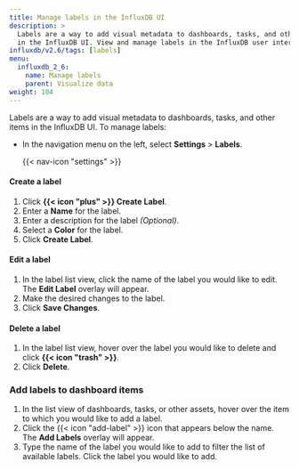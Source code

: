 ```yaml
---
title: Manage labels in the InfluxDB UI
description: >
  Labels are a way to add visual metadata to dashboards, tasks, and other items
  in the InfluxDB UI. View and manage labels in the InfluxDB user interface.
influxdb/v2.6/tags: [labels]
menu:
  influxdb_2_6:
    name: Manage labels
    parent: Visualize data
weight: 104
---
```


Labels are a way to add visual metadata to dashboards, tasks, and other items in the InfluxDB UI.
To manage labels:

- In the navigation menu on the left, select **Settings** > **Labels**.

    {{< nav-icon "settings" >}}


#### Create a label
1. Click **{{< icon "plus" >}} Create Label**.
2. Enter a **Name** for the label.
3. Enter a description for the label _(Optional)_.
4. Select a **Color** for the label.
5. Click **Create Label**.

#### Edit a label
1. In the label list view, click the name of the label you would like to edit.
   The **Edit Label** overlay will appear.
2. Make the desired changes to the label.
3. Click **Save Changes**.

#### Delete a label
1. In the label list view, hover over the label you would like to delete and click **{{< icon "trash" >}}**.
2. Click **Delete**.

### Add labels to dashboard items
1. In the list view of dashboards, tasks, or other assets, hover over the item to which you would like to add a label.
2. Click the {{< icon "add-label" >}} icon that appears below the name.
   The **Add Labels** overlay will appear.
3. Type the name of the label you would like to add to filter the list of available labels.
   Click the label you would like to add.
